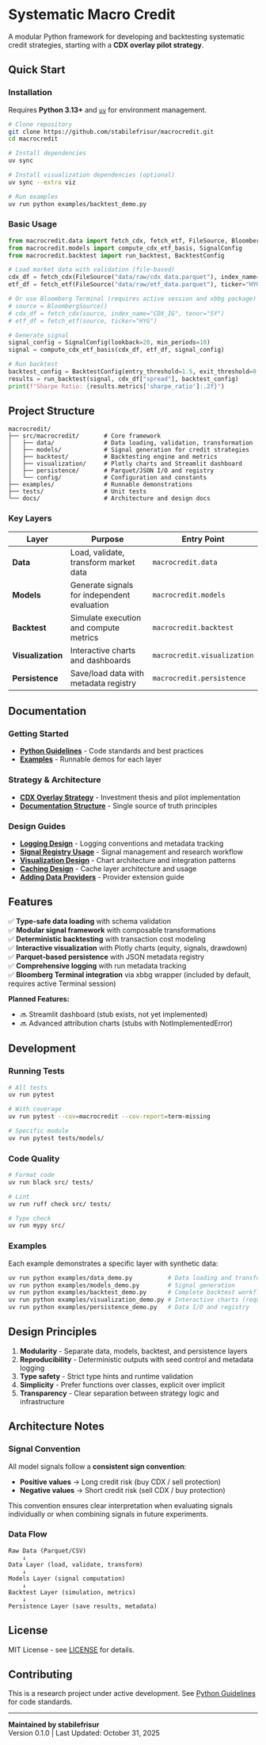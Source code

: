 # Systematic Macro Credit

A modular Python framework for developing and backtesting systematic credit strategies, starting with a **CDX overlay pilot strategy**.

## Quick Start

### Installation

Requires **Python 3.13+** and [`uv`](https://docs.astral.sh/uv/) for environment management.

```bash
# Clone repository
git clone https://github.com/stabilefrisur/macrocredit.git
cd macrocredit

# Install dependencies
uv sync

# Install visualization dependencies (optional)
uv sync --extra viz

# Run examples
uv run python examples/backtest_demo.py
```

### Basic Usage

```python
from macrocredit.data import fetch_cdx, fetch_etf, FileSource, BloombergSource
from macrocredit.models import compute_cdx_etf_basis, SignalConfig
from macrocredit.backtest import run_backtest, BacktestConfig

# Load market data with validation (file-based)
cdx_df = fetch_cdx(FileSource("data/raw/cdx_data.parquet"), index_name="CDX_IG_5Y")
etf_df = fetch_etf(FileSource("data/raw/etf_data.parquet"), ticker="HYG")

# Or use Bloomberg Terminal (requires active session and xbbg package)
# source = BloombergSource()
# cdx_df = fetch_cdx(source, index_name="CDX_IG", tenor="5Y")
# etf_df = fetch_etf(source, ticker="HYG")

# Generate signal
signal_config = SignalConfig(lookback=20, min_periods=10)
signal = compute_cdx_etf_basis(cdx_df, etf_df, signal_config)

# Run backtest
backtest_config = BacktestConfig(entry_threshold=1.5, exit_threshold=0.75)
results = run_backtest(signal, cdx_df["spread"], backtest_config)
print(f"Sharpe Ratio: {results.metrics['sharpe_ratio']:.2f}")
```

## Project Structure

```
macrocredit/
├── src/macrocredit/       # Core framework
│   ├── data/              # Data loading, validation, transformation
│   ├── models/            # Signal generation for credit strategies
│   ├── backtest/          # Backtesting engine and metrics
│   ├── visualization/     # Plotly charts and Streamlit dashboard
│   ├── persistence/       # Parquet/JSON I/O and registry
│   └── config/            # Configuration and constants
├── examples/              # Runnable demonstrations
├── tests/                 # Unit tests
└── docs/                  # Architecture and design docs
```

### Key Layers

| Layer | Purpose | Entry Point |
|-------|---------|-------------|
| **Data** | Load, validate, transform market data | `macrocredit.data` |
| **Models** | Generate signals for independent evaluation | `macrocredit.models` |
| **Backtest** | Simulate execution and compute metrics | `macrocredit.backtest` |
| **Visualization** | Interactive charts and dashboards | `macrocredit.visualization` |
| **Persistence** | Save/load data with metadata registry | `macrocredit.persistence` |

## Documentation

### Getting Started
- **[Python Guidelines](docs/python_guidelines.md)** - Code standards and best practices
- **[Examples](examples/)** - Runnable demos for each layer

### Strategy & Architecture
- **[CDX Overlay Strategy](docs/cdx_overlay_strategy.md)** - Investment thesis and pilot implementation
- **[Documentation Structure](docs/documentation_structure.md)** - Single source of truth principles

### Design Guides
- **[Logging Design](docs/logging_design.md)** - Logging conventions and metadata tracking
- **[Signal Registry Usage](docs/signal_registry_usage.md)** - Signal management and research workflow
- **[Visualization Design](docs/visualization_design.md)** - Chart architecture and integration patterns
- **[Caching Design](docs/caching_design.md)** - Cache layer architecture and usage
- **[Adding Data Providers](docs/adding_data_providers.md)** - Provider extension guide

## Features

✅ **Type-safe data loading** with schema validation  
✅ **Modular signal framework** with composable transformations  
✅ **Deterministic backtesting** with transaction cost modeling  
✅ **Interactive visualization** with Plotly charts (equity, signals, drawdown)  
✅ **Parquet-based persistence** with JSON metadata registry  
✅ **Comprehensive logging** with run metadata tracking  
✅ **Bloomberg Terminal integration** via xbbg wrapper (included by default, requires active Terminal session)

**Planned Features:**
- 🔜 Streamlit dashboard (stub exists, not yet implemented)
- 🔜 Advanced attribution charts (stubs with NotImplementedError)

## Development

### Running Tests

```bash
# All tests
uv run pytest

# With coverage
uv run pytest --cov=macrocredit --cov-report=term-missing

# Specific module
uv run pytest tests/models/
```

### Code Quality

```bash
# Format code
uv run black src/ tests/

# Lint
uv run ruff check src/ tests/

# Type check
uv run mypy src/
```

### Examples

Each example demonstrates a specific layer with synthetic data:

```bash
uv run python examples/data_demo.py          # Data loading and transformation
uv run python examples/models_demo.py        # Signal generation
uv run python examples/backtest_demo.py      # Complete backtest workflow
uv run python examples/visualization_demo.py # Interactive charts (requires viz extra)
uv run python examples/persistence_demo.py   # Data I/O and registry
```

## Design Principles

1. **Modularity** - Separate data, models, backtest, and persistence layers
2. **Reproducibility** - Deterministic outputs with seed control and metadata logging
3. **Type safety** - Strict type hints and runtime validation
4. **Simplicity** - Prefer functions over classes, explicit over implicit
5. **Transparency** - Clear separation between strategy logic and infrastructure

## Architecture Notes

### Signal Convention

All model signals follow a **consistent sign convention**:
- **Positive values** → Long credit risk (buy CDX / sell protection)
- **Negative values** → Short credit risk (sell CDX / buy protection)

This convention ensures clear interpretation when evaluating signals individually
or when combining signals in future experiments.

### Data Flow

```
Raw Data (Parquet/CSV)
    ↓
Data Layer (load, validate, transform)
    ↓
Models Layer (signal computation)
    ↓
Backtest Layer (simulation, metrics)
    ↓
Persistence Layer (save results, metadata)
```

## License

MIT License - see [LICENSE](LICENSE) for details.

## Contributing

This is a research project under active development. See [Python Guidelines](docs/python_guidelines.md) for code standards.

---

**Maintained by stabilefrisur**  
Version 0.1.0 | Last Updated: October 31, 2025
